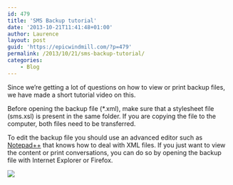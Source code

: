 ```yaml
---
id: 479
title: 'SMS Backup tutorial'
date: '2013-10-21T11:41:48+01:00'
author: Laurence
layout: post
guid: 'https://epicwindmill.com/?p=479'
permalink: /2013/10/21/sms-backup-tutorial/
categories:
    - Blog
---
```


Since we’re getting a lot of questions on how to view or print backup files, we have made a short tutorial video on this.

Before opening the backup file (\*.xml), make sure that a stylesheet file (sms.xsl) is present in the same folder. If you are copying the file to the computer, both files need to be transferred.

To edit the backup file you should use an advanced editor such as [Notepad++](http://notepad-plus-plus.org/) that knows how to deal with XML files. If you just want to view the content or print conversations, you can do so by opening the backup file with Internet Explorer or Firefox.

![](https://www.youtube.com/watch?v=FWOQqUZu74s)
